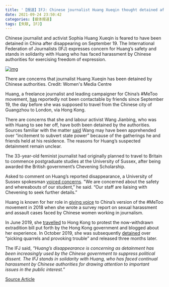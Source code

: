 ```yaml
---
title: '【报道】IFJ: Chinese journalist Huang Xueqin thought detained after disappearance'
date: 2021-09-24 23:50:42
categories: [媒体报道]
tags: [失联, IFJ]
---
```


Chinese journalist and activist Sophia Huang Xueqin is feared to have been detained in China after disappearing on September 19. The International Federation of Journalists (IFJ) expresses concern for Huang’s safety and stands in solidarity with Huang who has faced harassment by Chinese authorities for exercising freedom of expression.

<!--more-->

[![img](https://www.ifj.org/fileadmin/_processed_/c/2/csm_1_x48dF5xy1J4eoANHSKaL_Q_a81863428d.jpg)](https://www.ifj.org/fileadmin/_processed_/c/2/csm_1_x48dF5xy1J4eoANHSKaL_Q_a4060fb413.jpg)

There are concerns that journalist Huang Xueqin has been detained by Chinese authorities. Credit: Women's Media Centre

Huang, a freelance journalist and leading campaigner for China’s #MeToo movement, [has](https://www.scmp.com/news/china/politics/article/3149606/fears-china-missing-metoo-activist-and-labour-rights-campaigner) reportedly not been contactable by friends since September 19, the day before she was supposed to travel from the Chinese city of Guangzhou to London, via Hong Kong. 

There are concerns that she and labour activist Wang Jianbing, who was with Huang to see her off, have both been detained by the authorities. Sources familiar with the matter [said](https://wqw2010.blogspot.com/2021/09/blog-post_21.html) Wang may have been apprehended over “incitement to subvert state power” because of the gatherings he and friends held at his residence. The reasons for Huang’s suspected detainment remain unclear.

The 33-year-old feminist journalist had originally planned to travel to Britain to commence postgraduate studies at the University of Sussex, after being awarded the British government’s Chevening Scholarship.

Asked to comment on Huang’s reported disappearance, a University of Sussex spokesman [voiced concerns](https://www.scmp.com/news/china/politics/article/3149606/fears-china-missing-metoo-activist-and-labour-rights-campaigner). "We are concerned about the safety and whereabouts of our student,” he said. “Our staff are liaising with Chevening to seek further details.”

Huang is known for her role in [giving voice](https://www.nytimes.com/2020/01/17/world/asia/china-metoo-huang-xueqin.html) to China’s version of the #MeToo movement in 2018 when she wrote a survey report on sexual harassment and assault cases faced by Chinese women working in journalism.

In June 2019, she [travelled](https://www.nytimes.com/2020/01/17/world/asia/china-metoo-huang-xueqin.html) to Hong Kong to protest the now-withdrawn extradition bill put forth by the Hong Kong government and blogged about her experience. In October 2019, she was subsequently [detained](https://www.ifj.org/media-centre/news/detail/category/press-freedom/article/hong-kong-chinese-metoo-journalist-detained-for-reporting-on-hong-kong-protests.html) over “picking quarrels and provoking trouble” and released three months later. 

The IFJ said, *“Huang’s disappearance is concerning as detainment has been increasingly used by the Chinese government to suppress political dissent. The IFJ stands in solidarity with Huang, who has faced continual harassment by Chinese authorities for drawing attention to important issues in the public interest.”*

[Source Article](https://www.ifj.org/media-centre/news/detail/category/press-releases/article/china-chinese-journalist-huang-xueqin-thought-detained-after-disappearance.html)
